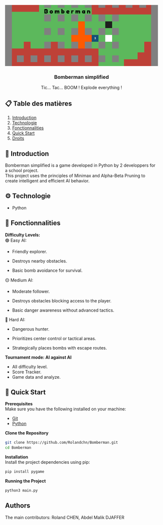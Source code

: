 <div align="center">
  <img src="public/banner.png" alt="Bannière du projet">
<h3>Bomberman simplified</h3>
<p max-width=30ch>Tic... Tac... BOOM ! Explode everything !</p>
</div>

## 📋 Table des matières
1. [Introduction](#introduction)
2. [Technologie](#technologie)
3. [Fonctionnalities](#fonctionnalité)
4. [Quick Start](#essaie)
5. [Droits](#droits)
   
## <a name="introduction">🤖 Introduction<a/> 
Bomberman simplified is a game developed in Python by 2 developpers for a school project. <br>
This project uses the principles of Minimax and Alpha-Beta Pruning to create intelligent and efficient AI behavior.

## <a name="technologie">⚙️ Technologie<a/> 
- Python

## <a name="fonctionnalité">🔋 Fonctionnalities<a/> 
**Difficulty Levels:**<br>
🟢 Easy AI:
  - Friendly explorer.

  - Destroys nearby obstacles.

  - Basic bomb avoidance for survival.

🟡 Medium AI:
  - Moderate follower.

  - Destroys obstacles blocking access to the player.

  - Basic danger awareness without advanced tactics.

🔴 Hard AI:
  - Dangerous hunter.
  
  - Prioritizes center control or tactical areas.

  - Strategically places bombs with escape routes.
    
**Tournament mode: AI against AI**<br>
  - All difficulty level.
  - Score Tracker.
  - Game data and analyze.

## <a name="essaie">🤸 Quick Start<a/> 
**Prerequisites**<br>
Make sure you have the following installed on your machine:
- [Git](https://git-scm.com/)
- [Python](https://www.python.org/)

**Clone the Repository**<br>
```bash
git clone https://github.com/Rolandchn/Bomberman.git
cd Bomberman
```

**Installation**<br>
Install the project dependencies using pip:
```bash
pip install pygame
```

**Running the Project**<br>
```bash
python3 main.py
```

## <a name="droits">Authors<a/> 
The main contributors: Roland CHEN, Abdel Malik DJAFFER
